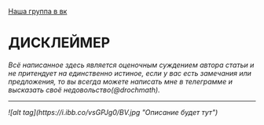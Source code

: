 [Наша группа в вк](https://vk.com/clubmaslov)
<h1> ДИСКЛЕЙМЕР
  <h6>Всё написанное здесь является оценочным суждением автора статьи и не притендует на единственно истиное, если у вас есть замечания или предложения, то вы всегда можете написать мне в телеграмме и высказать своё недовольство(@drochmath).<hr>
![alt tag](https://i.ibb.co/vsGPJg0/BV.jpg "Описание будет тут")​
